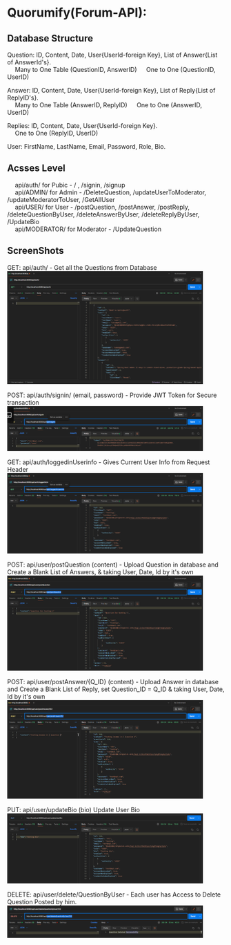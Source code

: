 # Quorumify(Forum-API):  

## Database Structure

Question: ID, Content, Date, User{UserId-foreign Key}, List of Answer{List of AnswerId's}. <br>
&emsp; Many to One Table (QuestionID, AnswerID)
&emsp; One to One (QuestionID, UserID)

Answer: ID, Content, Date, User{UserId-foreign Key}, List of Reply{List of ReplyID's}. <br>
&emsp; Many to One Table (AnswerID, ReplyID)
&emsp; One to One (AnswerID, UserID)

Replies: ID, Content, Date, User{UserId-foreign Key}. <br>
&emsp; One to One (ReplyID, UserID)

User: FirstName, LastName, Email, Password, Role, Bio. <br>
 
## Acsses Level 
&emsp; api/auth/ for Pubic - / , /signin, /signup <br>
&emsp; api/ADMIN/ for Admin - /DeleteQuestion, /updateUserToModerator, /updateModeratorToUser, /GetAllUser <br>
&emsp; api/USER/ for User - /postQuestion, /postAnswer, /postReply, /deleteQuestionByUser, /deleteAnswerByUser, /deleteReplyByUser, /UpdateBio<br>
&emsp; api/MODERATOR/ for Moderator - /UpdateQuestion <br>

## ScreenShots

<p float="left">

 GET: api/auth/ - Get all the Questions from Database
  <img src="Screenshots/Screenshot%202024-01-19%20133844.png" alt="-" width="90%"/>

POST: api/auth/signin/ (email, password) - Provide JWT Token for Secure transaction 
  <img src="Screenshots/Screenshot%202024-01-19%20135029.png" alt="-" width="90%"/>

GET: api/auth/loggedinUserinfo - Gives Current User Info from Request Header
  <img src="Screenshots/Screenshot%202024-01-19%20135610.png" alt="-" width="90%"/>

POST: api/user/postQuestion (content) - Upload Question in database and Create a Blank List of Answers, & taking User, Date, Id by it's own
  <img src="Screenshots/Screenshot%202024-01-19%20135858.png" alt="FoodRunner Splash Screen" width="90%"/>

POST: api/user/postAnswer/{Q_ID} (content) - Upload Answer in database and Create a Blank List of Reply, set Question_ID = Q_ID & taking User, Date, Id by it's own
  <img src="Screenshots/Screenshot%202024-01-19%20140857.png" alt="FoodRunner Splash Screen" width="90%"/>
  
PUT: api/user/updateBio (bio)  Update User Bio
  <img src="Screenshots/Screenshot%202024-01-19%20141946.png" alt="FoodRunner Splash Screen" width="90%"/>

DELETE: api/user/delete/QuestionByUser - Each user has Access to Delete Question Posted by him.
  <img src="Screenshots/Screenshot%202024-01-19%20142401.png" alt="FoodRunner Splash Screen" width="90%"/>
</p>
